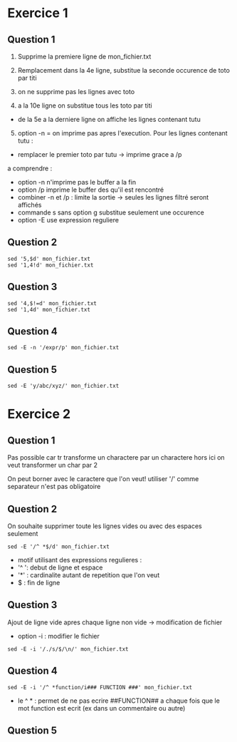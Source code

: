# Exercice 1 

## Question 1

1. Supprime la premiere ligne de mon_fichier.txt

2. Remplacement dans la 4e ligne, substitue la seconde occurence de toto par titi
3. on ne supprime pas les lignes avec toto

4. a la 10e ligne on substitue tous les toto par titi
- de la 5e a la derniere ligne on affiche les lignes contenant tutu

5. option -n = on imprime pas apres l'execution. 
Pour les lignes contenant tutu : 
 -  remplacer le premier toto par tutu -> imprime grace a /p


a comprendre :
- option -n n'imprime pas le buffer a la fin
- option /p imprime le buffer des qu'il est rencontré
- combiner -n et /p  : limite la sortie -> seules les lignes filtré seront affichés
- commande s sans option g substitue seulement une occurence
- option -E use expression reguliere

## Question 2
```
sed '5,$d' mon_fichier.txt
sed '1,4!d' mon_fichier.txt 
```
## Question 3
```
sed '4,$!=d' mon_fichier.txt
sed '1,4d' mon_fichier.txt 
```
## Question 4
```
sed -E -n '/expr/p' mon_fichier.txt
```
## Question 5
```
sed -E 'y/abc/xyz/' mon_fichier.txt
```

# Exercice 2 

## Question 1

Pas possible car tr transforme un charactere par un charactere
hors ici on veut transformer un char par 2

On peut borner avec le caractere que l'on veut! 
utiliser '/' comme separateur n'est pas obligatoire

## Question 2

On souhaite supprimer toute les lignes vides ou avec des espaces seulement
```
sed -E '/^ *$/d' mon_fichier.txt
```

- motif utilisant des expressions regulieres : 
-   '^ ': debut de ligne et espace 
- '*' : cardinalite autant de repetition que l'on veut
-  $ : fin de ligne

## Question 3

Ajout de ligne vide apres chaque ligne non vide -> modification de fichier 
- option -i : modifier le fichier 

```
sed -E -i '/./s/$/\n/' mon_fichier.txt
```

## Question 4

```
sed -E -i '/^ *function/i### FUNCTION ###' mon_fichier.txt
```

- le ^ * : permet de ne pas ecrire ##FUNCTION## a chaque fois que le mot function est ecrit (ex dans un commentaire ou autre)

## Question 5

